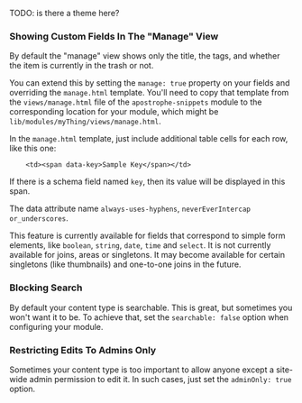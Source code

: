 TODO: is there a theme here?

### Showing Custom Fields In The "Manage" View

By default the "manage" view shows only the title, the tags, and whether the item is currently in the trash or not.

You can extend this by setting the `manage: true` property on your fields and overriding the `manage.html` template. You'll need to copy that template from the `views/manage.html` file of the `apostrophe-snippets` module to the corresponding location for your module, which might be `lib/modules/myThing/views/manage.html`.

In the `manage.html` template, just include additional table cells for each row, like this one:

        <td><span data-key>Sample Key</span></td>

If there is a schema field named `key`, then its value will be displayed in this span.

The data attribute name `always-uses-hyphens`, `neverEverIntercap` `or_underscores`.

This feature is currently available for fields that correspond to simple form elements, like `boolean`, `string`, `date`, `time` and `select`. It is not currently available for joins, areas or singletons. It may become available for certain singletons (like thumbnails) and one-to-one joins in the future.

### Blocking Search

By default your content type is searchable. This is great, but sometimes you won't want it to be. To achieve that, set the `searchable: false` option when configuring your module.

### Restricting Edits To Admins Only

Sometimes your content type is too important to allow anyone except a site-wide admin permission to edit it. In such cases, just set the `adminOnly: true` option.
